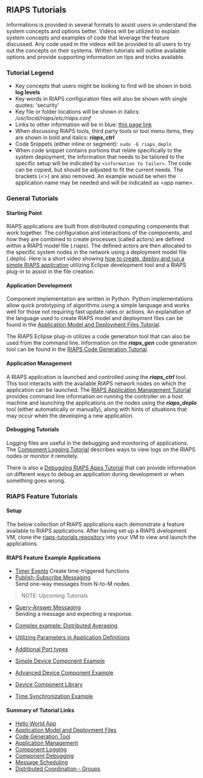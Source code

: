 ## RIAPS Tutorials

Informations is provided in several formats to assist users in understand the system concepts and options better.  Videos will be utilized to explain system concepts and examples of code that leverage the feature discussed.  Any code used in the videos will be provided to all users to try out the concepts on their systems.  Written tutorials will outline available options and provide supporting information on tips and tricks available.

### Tutorial Legend

* Key concepts that users might be looking to find will be shown in bold.  **log levels**
* Key words in RIAPS configuration files will also be shown with single quotes:  'security'
* Key file or folder locations will be shown in italics:  */usr/local/riaps/etc/riaps.conf*
* Links to other information will be in blue: [this page link](https://riaps.github.io/tutorials.html)
* When discussing RIAPS tools, third party tools or tool menu items, they are shown in bold and italics: ***riaps_ctrl***
* Code Snippets (either inline or segment):  ```sudo -E riaps_deplo```
* When code snippet contains portions that relate specifically to the system deployment, the information that needs to be tailored to the specific setup will be indicated by ```<information to tailor>```.  The code can be copied, but should be adjusted to fit the current needs.  The brackets (\<>) are also removed.  An example would be when the application name may be needed and will be indicated as \<app name>.  

### General Tutorials

#### Starting Point

RIAPS applications are built from distributed computing components that work together.  The configuration and interactions of the components, and how they are combined to create processes (called actors) are defined within a RIAPS model file (.riaps).  The defined actors are then allocated to the specific system nodes in the network using a deployment model file (.deplo).  Here is a short video showing [how to create, deploy and run a simple RIAPS application](tutorials/app-examples/hello-world.md) utilizing Eclipse development tool and a RIAPS plug-in to assist in the file creation.

#### Application Development

Component implementation are written in Python.  Python implementations allow quick prototyping of algorithms using a simple language and works well for those not requiring fast update rates or actions. An explanation of the language used to create RIAPS model and deployment files can be found in the [Application Model and Deployment Files Tutorial](tutorials/models.md).  

The RIAPS Eclipse plug-in utilizes a code generation tool that can also be used from the command line.  Information on the ***riaps_gen*** code generation tool can be found in the [RIAPS Code Generation Tutorial](https://github.com/RIAPS/riaps-pycom/tree/master/src/riaps/gen/README.md).

#### Application Management

A RIAPS application is launched and controlled using the ***riaps_ctrl*** tool.  This tool interacts with the available RIAPS network nodes on which the application can be launched.  The [RIAPS Application Management Tutorial](tutorials/launch.md) provides command line information on running the controller on a host machine and launching the applications on the nodes using the ***riaps_deplo*** tool (either automatically or manually), along with hints of situations that may occur when the developing a new application.

#### Debugging Tutorials

Logging files are useful in the debugging and monitoring of applications.  The [Component Logging Tutorial](tutorials/logging.md) describes ways to view logs on the RIAPS nodes or monitor it remotely.

There is also a [Debugging RIAPS Apps Tutorial](tutorials/debug.md) that can provide information on different ways to debug an application during development or when something goes wrong.

### RIAPS Feature Tutorials
#### Setup  
The below collection of RIAPS applications each demonstrate a feature available to RIAPS applications. After having set up a RIAPS dvelopment VM, clone the [riaps-tutorials repository](https://github.com/RIAPS/riaps-tutorials) into your VM to view and launch the applications.

#### RIAPS Feature Example Applications
* [Timer Events](tutorials/app-examples/timer-app.md)
Create time-triggered functions
* [Publish-Subscribe Messaging](tutorials/app-examples/pub-sub.md)  
Send one-way messages from N-to-M nodes.


>NOTE:  Upcoming Tutorials

* [Query-Answer Messaging](tutorials/app-examples/qry-ans.md)  
Sending a message and expecting a response.
* [Complex example: Distributed Averaging](tutorials/app-examples/complex-app.md)  

* [Utilizing Parameters in Application Definitions](tutorials/app-examples/parameters-app.md)
* [Additional Port types](tutorials/app-examples/other-ports.md)
* [Simple Device Component Example](tutorials/app-examples/simple-device.md)
* [Advanced Device Component Example](tutorials/app-examples/multithread-device.md)
* [Device Component Library](tutorials/app-examples/device-library.md)
* [Time Synchronization Example](tutorials/app-examples/time-sync.md)

#### Summary of Tutorial Links

* [Hello World App](https://riaps.github.io/tutorials/app-examples/hello-world.html)
* [Application Model and Deployment Files](https://riaps.github.io/tutorials/models.html)
* [Code Generation Tool](https://github.com/RIAPS/riaps-pycom/blob/master/src/riaps/gen/README.md)
* [Application Management](https://riaps.github.io/tutorials/launch.html)
* [Component Logging](https://riaps.github.io/tutorials/logging.html)
* [Component Debugging](https://riaps.github.io/tutorials/debug.html)
* [Message Scheduling](https://riaps.github.io/tutorials/sched.html)
* [Distributed Coordination - Groups](https://riaps.github.io/tutorials/groups.html)
